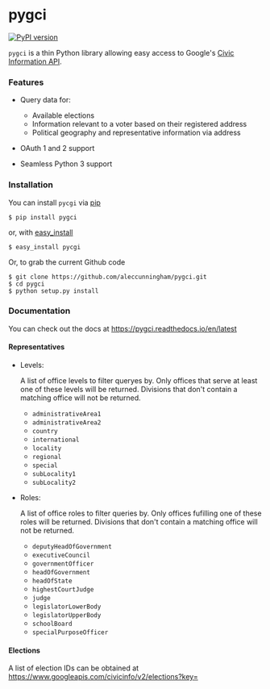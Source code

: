 # pygci

[![PyPI version](https://badge.fury.io/py/pygci.svg)](https://badge.fury.io/py/pygci)

```pygci``` is a thin Python library allowing easy access to Google's [Civic Information API](https://developers.google.com/civic-information/).

### Features

- Query data for:
  - Available elections
  - Information relevant to a voter based on their registered address
  - Political geography and representative information via address

- OAuth 1 and 2 support
- Seamless Python 3 support


### Installation

You can install ```pycgi``` via [pip](https://www.pip-installer.org)

```
$ pip install pygci
```

or, with [easy_install](http://pypi.python.org/pypi/setuptools)

```
$ easy_install pycgi
```

Or, to grab the current Github code

```
$ git clone https://github.com/aleccunningham/pygci.git
$ cd pygci
$ python setup.py install
```

### Documentation

You can check out the docs at https://pygci.readthedocs.io/en/latest

#### Representatives

- Levels:
    
    A list of office levels to filter queryes by. Only offices
    that serve at least one of these levels will be returned.
    Divisions that don't contain a matching office will not be
    returned.

    - ```administrativeArea1```
    - ```administrativeArea2```
    - ```country```
    - ```international```
    - ```locality```
    - ```regional```
    - ```special```
    - ```subLocality1```
    - ```subLocality2```

- Roles:

    A list of office roles to filter queries by. Only offices
    fufilling one of these roles will be returned. Divisions that
    don't contain a matching office will not be returned.

    - ```deputyHeadOfGovernment```
    - ```executiveCouncil```
    - ```governmentOfficer```
    - ```headOfGovernment```
    - ```headOfState```
    - ```highestCourtJudge```
    - ```judge```
    - ```legislatorLowerBody```
    - ```legislatorUpperBody```
    - ```schoolBoard```
    - ```specialPurposeOfficer```

#### Elections

A list of election IDs can be obtained at https://www.googleapis.com/civicinfo/v2/elections?key=
